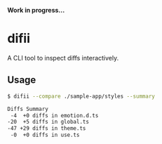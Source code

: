 **Work in progress...**
# difii
A CLI tool to inspect diffs interactively.  

## Usage
```bash
$ difii --compare ./sample-app/styles --summary

Diffs Summary
 -4  +0 diffs in emotion.d.ts
-20  +5 diffs in global.ts
-47 +29 diffs in theme.ts
 -0  +0 diffs in use.ts
```
